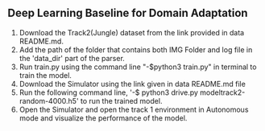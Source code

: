 ## Deep Learning Baseline for Domain Adaptation
1) Download the Track2(Jungle) dataset from the link provided in data README.md.
2) Add the path of the folder that contains both IMG Folder and log file in the 'data_dir' part of the parser.
3) Run train.py  using the command line "-$python3 train.py" in terminal to train the model.
4) Download the Simulator using the link given in data README.md file
5) Run the following command line, '-$ python3 drive.py modeltrack2-random-4000.h5' to run the trained model.
6) Open the Simulator and open the track 1 environment in Autonomous mode and visualize the performance of the model.
